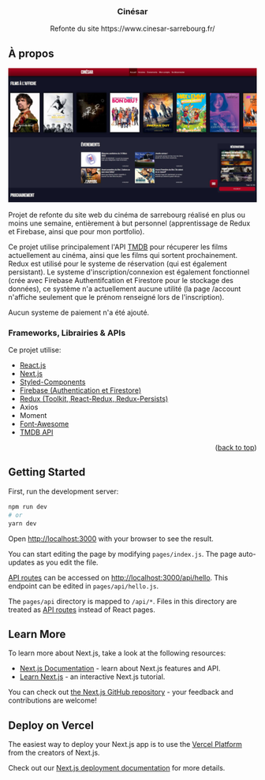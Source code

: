 <div id="top"></div>
<br />
<div align="center">
  <h3 align="center">Cinésar</h3>

  <p align="center">
    Refonte du site https://www.cinesar-sarrebourg.fr/
  </p>
</div>

<!-- ABOUT THE PROJECT -->
## À propos

![Screenshot](home.jpg)

Projet de refonte du site web du cinéma de sarrebourg réalisé en plus ou moins une semaine, entièrement à but personnel (apprentissage de Redux et Firebase, ainsi que pour mon portfolio).

Ce projet utilise principalement l'API <a href="https://developers.themoviedb.org/">TMDB</a> pour récuperer les films actuellement au cinéma, ainsi que les films qui sortent prochainement. Redux est utilisé pour le systeme de réservation (qui est également persistant). Le systeme d'inscription/connexion est également fonctionnel (crée avec Firebase Authentifcation et Firestore pour le stockage des données), ce système n'a actuellement aucune utilité (la page /account n'affiche seulement que le prénom renseigné lors de l'inscription).

Aucun systeme de paiement n'a été ajouté.

### Frameworks, Librairies & APIs

Ce projet utilise:

* [React.js](https://reactjs.org/)
* [Next.js](https://nextjs.org/)
* [Styled-Components](https://styled-components.com/)
* [Firebase (Authentication et Firestore)](https://firebase.google.com/)
* [Redux (Toolkit, React-Redux, Redux-Persists)](https://redux.js.org/)
* Axios
* Moment
* [Font-Awesome](https://fontawesome.com/)
* [TMDB API](https://developers.themoviedb.org/)

<p align="right">(<a href="#top">back to top</a>)</p>



## Getting Started

First, run the development server:

```bash
npm run dev
# or
yarn dev
```

Open [http://localhost:3000](http://localhost:3000) with your browser to see the result.

You can start editing the page by modifying `pages/index.js`. The page auto-updates as you edit the file.

[API routes](https://nextjs.org/docs/api-routes/introduction) can be accessed on [http://localhost:3000/api/hello](http://localhost:3000/api/hello). This endpoint can be edited in `pages/api/hello.js`.

The `pages/api` directory is mapped to `/api/*`. Files in this directory are treated as [API routes](https://nextjs.org/docs/api-routes/introduction) instead of React pages.

## Learn More

To learn more about Next.js, take a look at the following resources:

- [Next.js Documentation](https://nextjs.org/docs) - learn about Next.js features and API.
- [Learn Next.js](https://nextjs.org/learn) - an interactive Next.js tutorial.

You can check out [the Next.js GitHub repository](https://github.com/vercel/next.js/) - your feedback and contributions are welcome!

## Deploy on Vercel

The easiest way to deploy your Next.js app is to use the [Vercel Platform](https://vercel.com/new?utm_medium=default-template&filter=next.js&utm_source=create-next-app&utm_campaign=create-next-app-readme) from the creators of Next.js.

Check out our [Next.js deployment documentation](https://nextjs.org/docs/deployment) for more details.
